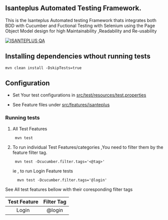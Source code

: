 
## Isanteplus Automated Testing Framework.
This is the Isanteplus Automated testing Framework thats integrates both BDD with Cucumber and Fuctional Testing with Selenium using the Page Object Model design for high Maintainability ,Readability and Re-usability

[![ISANTEPLUS QA](https://github.com/IsantePlus/isanteplus-qaframework/actions/workflows/qa.yml/badge.svg)](https://github.com/IsantePlus/isanteplus-qaframework/actions/workflows/qa.yml)

## Installing dependencies wthout running tests

    mvn clean install -DskipTests=true

## Configuration
- Set Your test configurations in [src/test/resources/test.properties](./src/test/resources/test.properties)

- See Feature files under [src/features/isanteplus](./src/features/isanteplus)

### Running tests

1. All Test Features

        mvn test

2. To run individual Test Features/categories ,You need to filter them by the feature filter tag.

        mvn test -Dcucumber.filter.tags='<@tag>'   

    ie , to run Login Feature tests  

         mvn test -Dcucumber.filter.tags='@login'   

 See All test features bellow with their coresponding filter tags      


| Test Feature      |Filter Tag     |
|:-----------------:|:-------------:|
| Login             | @login        | 

       
